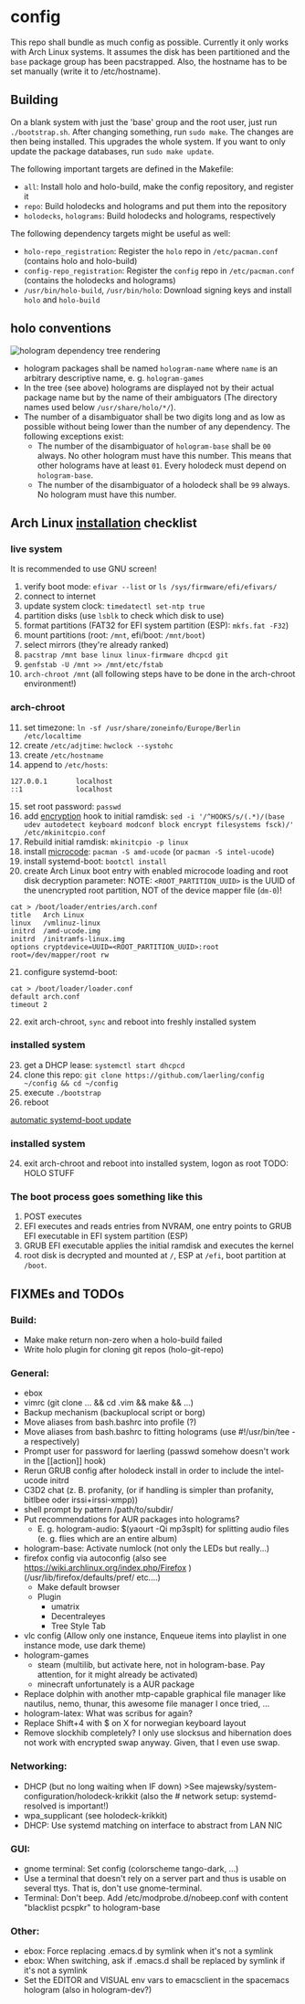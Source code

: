 # config

This repo shall bundle as much config as possible.
Currently it only works with Arch Linux systems.
It assumes the disk has been partitioned and the `base` package group has been pacstrapped.
Also, the hostname has to be set manually (write it to /etc/hostname).


## Building
On a blank system with just the 'base' group and the root user, just run `./bootstrap.sh`.
After changing something, run `sudo make`. The changes are then being installed.
This upgrades the whole system. If you want to only update the package databases, run `sudo make update`.

The following important targets are defined in the Makefile:
- `all`: Install holo and holo-build, make the config repository, and register it
- `repo`: Build holodecks and holograms and put them into the repository
- `holodecks`, `holograms`: Build holodecks and holograms, respectively

The following dependency targets might be useful as well:
- `holo-repo_registration`: Register the `holo` repo in `/etc/pacman.conf` (contains holo and holo-build)
- `config-repo_registration`: Register the `config` repo in `/etc/pacman.conf` (contains the holodecks and holograms)
- `/usr/bin/holo-build`, `/usr/bin/holo`: Download signing keys and install `holo` and `holo-build`


## holo conventions

![hologram dependency tree rendering](./tree.png)

- hologram packages shall be named `hologram-name` where `name` is an arbitrary descriptive name, e. g. `hologram-games`
- In the tree (see above) holograms are displayed not by their actual package name but by the name of their ambiguators (The directory names used below `/usr/share/holo/*/`).
- The number of a disambiguator shall be two digits long and as low as possible without being lower than the number of any dependency. The following exceptions exist:
  - The number of the disambiguator of `hologram-base` shall be `00` always. No other hologram must have this number. This means that other holograms have at least `01`. Every holodeck must depend on `hologram-base`.
  - The number of the disambiguator of a holodeck shall be `99` always. No hologram must have this number.

## Arch Linux [installation](https://wiki.archlinux.org/index.php/Installation_guide) checklist

### live system
It is recommended to use GNU screen!
1) verify boot mode: `efivar --list` or `ls /sys/firmware/efi/efivars/`
2) connect to internet
3) update system clock: `timedatectl set-ntp true`
4) partition disks (use `lsblk` to check which disk to use)
5) format partitions (FAT32 for EFI system partition (ESP): `mkfs.fat -F32`)
6) mount partitions (root: `/mnt`, efi/boot: `/mnt/boot`)
7) select mirrors (they're already ranked)
8) `pacstrap /mnt base linux linux-firmware dhcpcd git`
9) `genfstab -U /mnt >> /mnt/etc/fstab`
10) `arch-chroot /mnt` (all following steps have to be done in the arch-chroot environment!)

### arch-chroot
11) set timezone: `ln -sf /usr/share/zoneinfo/Europe/Berlin /etc/localtime`
12) create `/etc/adjtime`: `hwclock --systohc`
13) create `/etc/hostname`
14) append to `/etc/hosts`:
```
127.0.0.1       localhost
::1             localhost
```
15) set root password: `passwd`
16) add [encryption](https://wiki.archlinux.org/index.php/Dm-crypt/Encrypting_an_entire_system#LUKS_on_a_partition) hook to initial ramdisk: `sed -i '/^HOOKS/s/(.*)/(base udev autodetect keyboard modconf block encrypt filesystems fsck)/' /etc/mkinitcpio.conf`
17) Rebuild initial ramdisk: `mkinitcpio -p linux`
18) install [microcode](https://wiki.archlinux.org/index.php/Microcode#systemd-boot): `pacman -S amd-ucode` (or `pacman -S intel-ucode`)
19) install systemd-boot: `bootctl install`
20) create Arch Linux boot entry with enabled microcode loading and root disk decryption parameter:
NOTE: `<ROOT_PARTITION_UUID>` is the UUID of the unencrypted root partition, NOT of the device mapper file (`dm-0`)!
```
cat > /boot/loader/entries/arch.conf
title   Arch Linux
linux   /vmlinuz-linux
initrd  /amd-ucode.img
initrd  /initramfs-linux.img
options cryptdevice=UUID=<ROOT_PARTITION_UUID>:root root=/dev/mapper/root rw
```
21) configure systemd-boot:
```
cat > /boot/loader/loader.conf
default arch.conf
timeout 2
```
22) exit arch-chroot, `sync` and reboot into freshly installed system

### installed system
23) get a DHCP lease: `systemctl start dhcpcd`
24) clone this repo: `git clone https://github.com/laerling/config ~/config && cd ~/config`
25) execute `./bootstrap`
26) reboot

[automatic systemd-boot update](https://wiki.archlinux.org/index.php/Systemd-boot#Automatic_update)


### installed system
24) exit arch-chroot and reboot into installed system, logon as root
TODO: HOLO STUFF

### The boot process goes something like this
1) POST executes
2) EFI executes and reads entries from NVRAM, one entry points to GRUB EFI executable in EFI system partition (ESP)
3) GRUB EFI executable applies the initial ramdisk and executes the kernel
4) root disk is decrypted and mounted at `/`, ESP at `/efi`, boot partition at `/boot`.


## FIXMEs and TODOs

### Build:
  - Make make return non-zero when a holo-build failed
  - Write holo plugin for cloning git repos (holo-git-repo)

### General:
  - ebox
  - vimrc (git clone ... && cd .vim && make && ...)
  - Backup mechanism (backuplocal script or borg)
  - Move aliases from bash.bashrc into profile (?)
  - Move aliases from bash.bashrc to fitting holograms (use #!/usr/bin/tee -a respectively)
  - Prompt user for password for laerling (passwd somehow doesn't work in the [[action]] hook)
  - Rerun GRUB config after holodeck install in order to include the intel-ucode initrd
  - C3D2 chat (z. B. profanity, (or if handling is simpler than profanity, bitlbee oder irssi+irssi-xmpp))
  - shell prompt by pattern <git-repo-name>/path/to/subdir/
  - Put recommendations for AUR packages into holograms?
    - E. g. hologram-audio: $(yaourt -Qi mp3splt) for splitting audio files (e. g. flies which are an entire album)
  - hologram-base: Activate numlock (not only the LEDs but really...)
  - firefox config via autoconfig (also see https://wiki.archlinux.org/index.php/Firefox ) (/usr/lib/firefox/defaults/pref/ etc....)
    - Make default browser
    - Plugin
      - umatrix
      - Decentraleyes
      - Tree Style Tab
  - vlc config (Allow only one instance, Enqueue items into playlist in one instance mode, use dark theme)
  - hologram-games
    - steam (multilib, but activate here, not in hologram-base. Pay attention, for it might already be activated)
    - minecraft unfortunately is a AUR package
  - Replace dolphin with another mtp-capable graphical file manager like nautilus, nemo, thunar, this awesome file manager I once tried, ...
  - hologram-latex: What was scribus for again?
  - Replace Shift+4 with $ on X for norwegian keyboard layout
  - Remove slockhib completely? I only use slocksus and hibernation does not work with encrypted swap anyway. Given, that I even use swap.

### Networking:
  - DHCP (but no long waiting when IF down) >See majewsky/system-configuration/holodeck-krikkit (also the # network setup: systemd-resolved is important!)
  - wpa_supplicant (see holodeck-krikkit)
  - DHCP: Use systemd matching on interface to abstract from LAN NIC

### GUI:
  - gnome terminal: Set config (colorscheme tango-dark, ...)
  - Use a terminal that doesn't rely on a server part and thus is usable on several ttys. That is, don't use gnome-terminal.
  - Terminal: Don't beep. Add /etc/modprobe.d/nobeep.conf with content "blacklist pcspkr" to hologram-base

### Other:
  - ebox: Force replacing .emacs.d by symlink when it's not a symlink
  - ebox: When switching, ask if .emacs.d shall be replaced by symlink if it's not a symlink
  - Set the EDITOR and VISUAL env vars to emacsclient in the spacemacs hologram (also in hologram-dev?)
